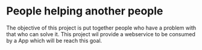 People helping another people
============================

The objective of this project is put together people who have a problem with that who can solve it. This project wil provide a webservice to be consumed by a App which will be reach this goal.
